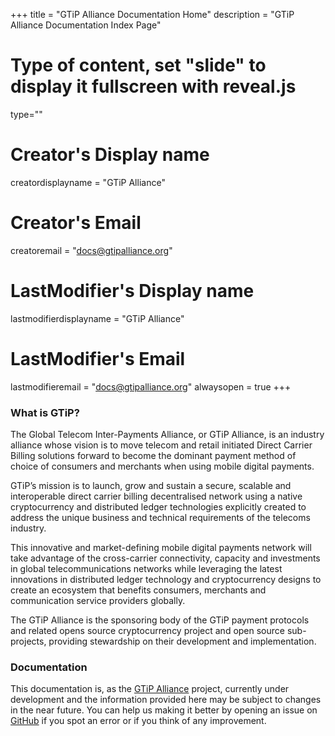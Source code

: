 +++
title = "GTiP Alliance Documentation Home"
description = "GTiP Alliance Documentation Index Page"
# Type of content, set "slide" to display it fullscreen with reveal.js
type=""
# Creator's Display name
creatordisplayname = "GTiP Alliance"
# Creator's Email
creatoremail = "docs@gtipalliance.org"
# LastModifier's Display name
lastmodifierdisplayname = "GTiP Alliance"
# LastModifier's Email
lastmodifieremail = "docs@gtipalliance.org"
alwaysopen = true
+++

<section>
<h3 id="what-is-qredo">What is GTiP?</h3>
<p>The Global Telecom Inter-Payments Alliance, or GTiP Alliance, is an industry alliance whose vision is to move telecom and retail initiated Direct Carrier Billing solutions forward to become the dominant payment method of choice of consumers and merchants when using mobile digital payments.</p>
<p>GTiP’s mission is to launch, grow and sustain a secure, scalable and interoperable direct carrier billing decentralised network using a native cryptocurrency and distributed ledger technologies explicitly created to address the unique business and technical requirements of the telecoms industry.</p>
<p>This innovative and market-defining mobile digital payments network will take advantage of the cross-carrier connectivity, capacity and investments in global telecommunications networks while leveraging the latest innovations in distributed ledger technology and cryptocurrency designs to create an ecosystem that benefits consumers, merchants and communication service providers globally.</p>
<p>The GTiP Alliance is the sponsoring body of the GTiP payment protocols and related opens source cryptocurrency project and open source sub-projects, providing stewardship on their development and implementation.</p>
<h3 id="documentation">Documentation</h3>
<p>This documentation is, as the <a href="https://gtipalliance.org/">GTiP Alliance</a> project, currently under development and the
information provided here may be subject to changes in the near future. You can help us making it better by opening an
issue on <a href="https://github.com/GTiP-Alliance/GTiP-Documentation/issues">GitHub</a> if you spot an error or if you think of any
improvement.</p>
</section>

